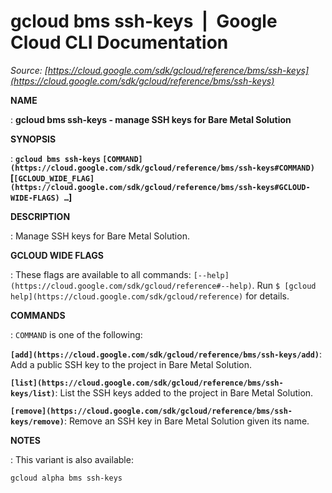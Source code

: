 # gcloud bms ssh-keys  |  Google Cloud CLI Documentation

*Source: [https://cloud.google.com/sdk/gcloud/reference/bms/ssh-keys](https://cloud.google.com/sdk/gcloud/reference/bms/ssh-keys)*

**NAME**

: **gcloud bms ssh-keys - manage SSH keys for Bare Metal Solution**

**SYNOPSIS**

: **`gcloud bms ssh-keys` `[COMMAND](https://cloud.google.com/sdk/gcloud/reference/bms/ssh-keys#COMMAND)` [`[GCLOUD_WIDE_FLAG](https://cloud.google.com/sdk/gcloud/reference/bms/ssh-keys#GCLOUD-WIDE-FLAGS) …`]**

**DESCRIPTION**

: Manage SSH keys for Bare Metal Solution.

**GCLOUD WIDE FLAGS**

: These flags are available to all commands: `[--help](https://cloud.google.com/sdk/gcloud/reference#--help)`.
Run `$ [gcloud help](https://cloud.google.com/sdk/gcloud/reference)` for details.

**COMMANDS**

: ``COMMAND`` is one of the following:

**`[add](https://cloud.google.com/sdk/gcloud/reference/bms/ssh-keys/add)`**:
Add a public SSH key to the project in Bare Metal Solution.

**`[list](https://cloud.google.com/sdk/gcloud/reference/bms/ssh-keys/list)`**:
List the SSH keys added to the project in Bare Metal Solution.

**`[remove](https://cloud.google.com/sdk/gcloud/reference/bms/ssh-keys/remove)`**:
Remove an SSH key in Bare Metal Solution given its name.

**NOTES**

: This variant is also available:

```
gcloud alpha bms ssh-keys
```